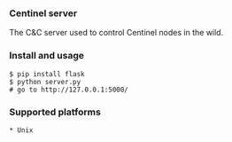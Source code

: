 ### Centinel server

The C&C server used to control Centinel nodes in the wild.

### Install and usage
    $ pip install flask
    $ python server.py
    # go to http://127.0.0.1:5000/

### Supported platforms
    * Unix
